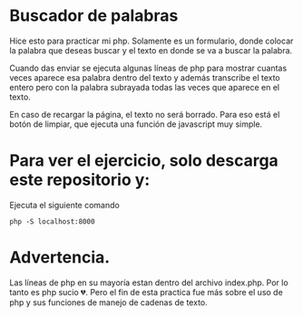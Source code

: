 # Buscador de palabras

Hice esto para practicar mi php. Solamente es un formulario, donde colocar la palabra que deseas buscar y el texto en donde se va a buscar la palabra. 

Cuando das enviar se ejecuta algunas líneas de php para mostrar cuantas veces aparece esa palabra dentro del texto y además transcribe el texto entero pero con la palabra subrayada todas las veces que aparece en el texto. 

En caso de recargar la página, el texto no será borrado. Para eso está el botón de limpiar, que ejecuta una función de javascript muy simple. 

# Para ver el ejercicio, solo descarga este repositorio y:

Ejecuta el siguiente comando
```
php -S localhost:8000
```

# Advertencia. 

Las líneas de php en su mayoría estan dentro del archivo index.php. Por lo tanto es php sucio 💔. Pero el fin de esta practica fue más sobre el uso de php y sus funciones de manejo de cadenas de texto.
